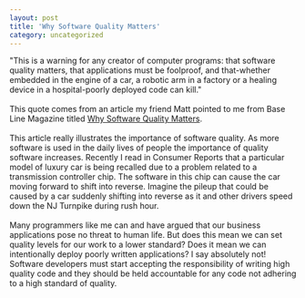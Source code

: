 ```yaml
---
layout: post
title: 'Why Software Quality Matters'
category: uncategorized
---
```


"This is a warning for any creator of computer programs: that software quality matters, that applications must be foolproof, and that-whether embedded in the engine of a car, a robotic arm in a factory or a healing device in a hospital-poorly deployed code can kill."
<br />
<br />This quote comes from an article my friend Matt pointed to me from Base Line Magazine titled <a href="http://www.baselinemag.com/article2/0,1397,1543564,00.asp">Why Software Quality Matters</a>.
<br />
<br />This article really illustrates the importance of software quality.  As more software is used in the daily lives of people the importance of quality software increases.  Recently I read in Consumer Reports that a particular model of luxury car is being recalled due to a problem related to a transmission controller chip.  The software in this chip can cause the car moving forward to shift into reverse.  Imagine the pileup that could be caused by a car suddenly shifting into reverse as it and other drivers speed down the NJ Turnpike during rush hour.
<br />
<br />Many programmers like me can and have argued that our business applications pose no threat to human life.  But does this mean we can set quality levels for our work to a lower standard?  Does it mean we can intentionally deploy poorly written applications?  I say absolutely not!  Software developers must start accepting the responsibility of writing high quality code and they should be held accountable for any code not adhering to a high standard of quality.
